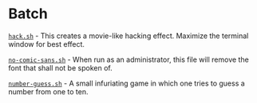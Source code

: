 Batch
=====

[`hack.sh`](hack.sh) - This creates a movie-like hacking effect. Maximize the terminal window for best effect.

[`no-comic-sans.sh`](no-comic-sans.bat) - When run as an administrator, this file will remove the font that shall not be spoken of.

[`number-guess.sh`](number-guess.sh) - A small infuriating game in which one tries to guess a number from one to ten.
